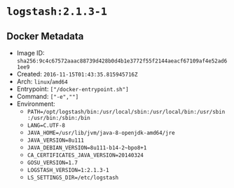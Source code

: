 # `logstash:2.1.3-1`

## Docker Metadata

- Image ID: `sha256:9c4c67572aaac88739d428b0d4b1e3772f55f2144aeacf67109af4e52ad61ee9`
- Created: `2016-11-15T01:43:35.815945716Z`
- Arch: `linux`/`amd64`
- Entrypoint: `["/docker-entrypoint.sh"]`
- Command: `["-e",""]`
- Environment:
  - `PATH=/opt/logstash/bin:/usr/local/sbin:/usr/local/bin:/usr/sbin:/usr/bin:/sbin:/bin`
  - `LANG=C.UTF-8`
  - `JAVA_HOME=/usr/lib/jvm/java-8-openjdk-amd64/jre`
  - `JAVA_VERSION=8u111`
  - `JAVA_DEBIAN_VERSION=8u111-b14-2~bpo8+1`
  - `CA_CERTIFICATES_JAVA_VERSION=20140324`
  - `GOSU_VERSION=1.7`
  - `LOGSTASH_VERSION=1:2.1.3-1`
  - `LS_SETTINGS_DIR=/etc/logstash`
